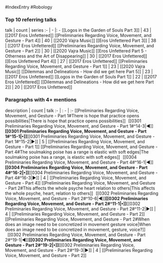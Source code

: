#IndexEntry #Robology

### Top 10 referring talks
talk | count | series
:- | - |: -
[[Logos in the Garden of Souls Part 3]] | 43 | [[2017 Eros Unfettered]]
[[Preliminaries Regarding Voice, Movement, and Gesture - Part 4]] | 40 | [[2020 Vajra Music]]
[[Eros Unfettered Part 3]] | 38 | [[2017 Eros Unfettered]]
[[Preliminaries Regarding Voice, Movement, and Gesture - Part 2]] | 30 | [[2020 Vajra Music]]
[[Eros Unfettered Part 5 - Otherness and the Art of Disappearing]] | 30 | [[2017 Eros Unfettered]]
[[Eros Unfettered Part 4]] | 27 | [[2017 Eros Unfettered]]
[[Preliminaries Regarding Voice, Movement, and Gesture - Part 1]] | 23 | [[2020 Vajra Music]]
[[Dilemmas and Delineations - How did we get here Part 5]] | 23 | [[2017 Eros Unfettered]]
[[Logos in the Garden of Souls Part 1]] | 22 | [[2017 Eros Unfettered]]
[[Dilemmas and Delineations - How did we get here Part 2]] | 20 | [[2017 Eros Unfettered]]

### Paragraphs with 4+ mentions
description | count | talk
:- | : - | :-
[[Preliminaries Regarding Voice, Movement, and Gesture - Part 1#There is hope that practice opens possibilities\|There is hope that practice opens possibilities]] &nbsp;&nbsp;[[0301 Preliminaries Regarding Voice, Movement, and Gesture - Part 1#^14-3\|◀]]**[[0301 Preliminaries Regarding Voice, Movement, and Gesture - Part 1#^15-1\|•]]**[[0301 Preliminaries Regarding Voice, Movement, and Gesture - Part 1#^15-2\|▶]] | 5 | [[Preliminaries Regarding Voice, Movement, and Gesture - Part 1]]
[[Preliminaries Regarding Voice, Movement, and Gesture - Part 4#The soulmaking poise has a range is elastic with soft edges\|The soulmaking poise has a range, is elastic with soft edges]] &nbsp;&nbsp;[[0304 Preliminaries Regarding Voice, Movement, and Gesture - Part 4#^16-1\|◀]]**[[0304 Preliminaries Regarding Voice, Movement, and Gesture - Part 4#^16-2\|•]]**[[0304 Preliminaries Regarding Voice, Movement, and Gesture - Part 4#^16-3\|▶]] | 4 | [[Preliminaries Regarding Voice, Movement, and Gesture - Part 4]]
[[Preliminaries Regarding Voice, Movement, and Gesture - Part 2#This affects the whole psyche heart relation to others\|This affects the whole psyche, heart, relation to others]] &nbsp;&nbsp;[[0302 Preliminaries Regarding Voice, Movement, and Gesture - Part 2#^10-6\|◀]]**[[0302 Preliminaries Regarding Voice, Movement, and Gesture - Part 2#^11-1\|•]]**[[0302 Preliminaries Regarding Voice, Movement, and Gesture - Part 2#^11-2\|▶]] | 4 | [[Preliminaries Regarding Voice, Movement, and Gesture - Part 2]]
[[Preliminaries Regarding Voice, Movement, and Gesture - Part 2#When does an image need to be concretized in movement gesture voice\|When does an image need to be concretized in movement, gesture, voice?]] &nbsp;&nbsp;[[0302 Preliminaries Regarding Voice, Movement, and Gesture - Part 2#^19-1\|◀]]**[[0302 Preliminaries Regarding Voice, Movement, and Gesture - Part 2#^19-2\|•]]**[[0302 Preliminaries Regarding Voice, Movement, and Gesture - Part 2#^19-3\|▶]] | 4 | [[Preliminaries Regarding Voice, Movement, and Gesture - Part 2]]

